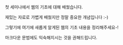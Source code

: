 첫 세미나에서 웹의 기초에 대해 배웠습니다.

재밌는 자료로 가볍게 배웠지만 정말 중요한 개념입니다 :-)

그렇기에 여기에 새롭게 알게된 웹의 기초 내용을 정리해주세요-!

마크다운 문법에도 익숙해지시는 것을 권해드립니다.

